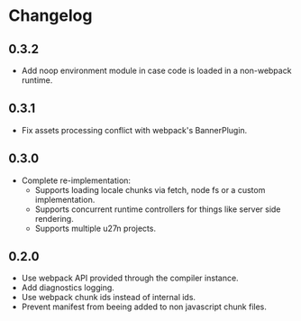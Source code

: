 # Changelog

## 0.3.2
+ Add noop environment module in case code is loaded in a non-webpack runtime.

## 0.3.1
+ Fix assets processing conflict with webpack's BannerPlugin.

## 0.3.0
+ Complete re-implementation:
  + Supports loading locale chunks via fetch, node fs or a custom implementation.
  + Supports concurrent runtime controllers for things like server side rendering.
  + Supports multiple u27n projects.

## 0.2.0
+ Use webpack API provided through the compiler instance.
+ Add diagnostics logging.
+ Use webpack chunk ids instead of internal ids.
+ Prevent manifest from beeing added to non javascript chunk files.
